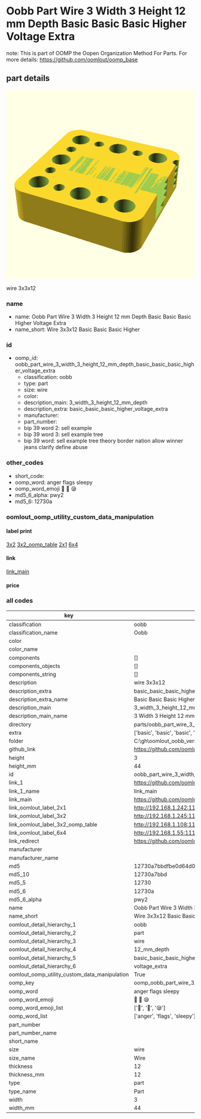 # Oobb Part Wire 3 Width 3 Height 12 mm Depth Basic Basic Basic Higher Voltage Extra  

note: This is part of OOMP the Oopen Organization Method For Parts. For more details: https://github.com/oomlout/oomp_base

##  part details
  

[![](3dpr.png)](3dpr.png)

wire 3x3x12



### name
* name: Oobb Part Wire 3 Width 3 Height 12 mm Depth Basic Basic Basic Higher Voltage Extra
* name_short: Wire 3x3x12 Basic Basic Basic Higher
### id
* oomp_id: oobb_part_wire_3_width_3_height_12_mm_depth_basic_basic_basic_higher_voltage_extra
  * classification: oobb
  * type: part
  * size: wire
  * color: 
  * description_main: 3_width_3_height_12_mm_depth
  * description_extra: basic_basic_basic_higher_voltage_extra
  * manufacturer: 
  * part_number: 
  * bip 39 word 2: sell example
  * bip 39 word 3: sell example tree
  * bip 39 word: sell example tree theory border nation allow winner jeans clarify define abuse

### other_codes
* short_code: 
* oomp_word: anger flags sleepy
* oomp_word_emoji :anger: :flags: :sleepy:
* md5_6_alpha: pwy2
* md5_6: 12730a






### oomlout_oomp_utility_custom_data_manipulation
#### label print
[3x2](http://192.168.1.245:1112/?label=oomp%20pwy2)
[3x2_oomp_table](http://192.168.1.108:1112/?label=oomp%20pwy2)
[2x1](http://192.168.1.242:1112/?label=oomp%20pwy2)
[6x4](http://192.168.1.55:1112/?label=oomp%20pwy2)    

#### link

[link_main](https://github.com/oomlout/oomlout_oobb_version_4_generated_parts/tree/main/navigation_oomp/oobb/part/wire/3_width_3_height_12_mm_depth/basic_basic_basic_higher_voltage_extra/part)                              

#### price







### all codes 
| key | value |  
| --- | --- |  
| classification | oobb |  
| classification_name | Oobb |  
| color |  |  
| color_name |  |  
| components | [] |  
| components_objects | [] |  
| components_string | [] |  
| description | wire 3x3x12 |  
| description_extra | basic_basic_basic_higher_voltage_extra |  
| description_extra_name | Basic Basic Basic Higher Voltage Extra |  
| description_main | 3_width_3_height_12_mm_depth |  
| description_main_name | 3 Width 3 Height 12 mm Depth |  
| directory | parts/oobb_part_wire_3_width_3_height_12_mm_depth_basic_basic_basic_higher_voltage_extra |  
| extra | ['basic', 'basic', 'basic', 'higher_voltage'] |  
| folder | C:\gh\oomlout_oobb_version_4_generated_parts\parts\oobb_part_wire_3_width_3_height_12_mm_depth_basic_basic_basic_higher_voltage_extra |  
| github_link | https://github.com/oomlout/oomlout_oomp_part_src/tree/main/parts/oobb_part_wire_3_width_3_height_12_mm_depth_basic_basic_basic_higher_voltage_extra |  
| height | 3 |  
| height_mm | 44 |  
| id | oobb_part_wire_3_width_3_height_12_mm_depth_basic_basic_basic_higher_voltage_extra |  
| link_1 | https://github.com/oomlout/oomlout_oobb_version_4_generated_parts/tree/main/navigation_oomp/oobb/part/wire/3_width_3_height_12_mm_depth/basic_basic_basic_higher_voltage_extra/part |  
| link_1_name | link_main |  
| link_main | https://github.com/oomlout/oomlout_oobb_version_4_generated_parts/tree/main/navigation_oomp/oobb/part/wire/3_width_3_height_12_mm_depth/basic_basic_basic_higher_voltage_extra/part |  
| link_oomlout_label_2x1 | http://192.168.1.242:1112/?label=oomp%20pwy2 |  
| link_oomlout_label_3x2 | http://192.168.1.245:1112/?label=oomp%20pwy2 |  
| link_oomlout_label_3x2_oomp_table | http://192.168.1.108:1112/?label=oomp%20pwy2 |  
| link_oomlout_label_6x4 | http://192.168.1.55:1112/?label=oomp%20pwy2 |  
| link_redirect | https://github.com/oomlout/oomlout_oobb_version_4_generated_parts/tree/main/parts/oobb_wire_03_03_12_ex_basic_basic_basic_higher_voltage |  
| manufacturer |  |  
| manufacturer_name |  |  
| md5 | 12730a7bbdfbe0d64d0cee05cfd39e1b |  
| md5_10 | 12730a7bbd |  
| md5_5 | 12730 |  
| md5_6 | 12730a |  
| md5_6_alpha | pwy2 |  
| name | Oobb Part Wire 3 Width 3 Height 12 mm Depth Basic Basic Basic Higher Voltage Extra |  
| name_short | Wire 3x3x12 Basic Basic Basic Higher |  
| oomlout_detail_hierarchy_1 | oobb |  
| oomlout_detail_hierarchy_2 | part |  
| oomlout_detail_hierarchy_3 | wire |  
| oomlout_detail_hierarchy_4 | 12_mm_depth |  
| oomlout_detail_hierarchy_5 | basic_basic_basic_higher |  
| oomlout_detail_hierarchy_6 | voltage_extra |  
| oomlout_oomp_utility_custom_data_manipulation | True |  
| oomp_key | oomp_oobb_part_wire_3_width_3_height_12_mm_depth_basic_basic_basic_higher_voltage_extra |  
| oomp_word | anger flags sleepy |  
| oomp_word_emoji | :anger: :flags: :sleepy: |  
| oomp_word_emoji_list | [':anger:', ':flags:', ':sleepy:'] |  
| oomp_word_list | ['anger', 'flags', 'sleepy'] |  
| part_number |  |  
| part_number_name |  |  
| short_name |  |  
| size | wire |  
| size_name | Wire |  
| thickness | 12 |  
| thickness_mm | 12 |  
| type | part |  
| type_name | Part |  
| width | 3 |  
| width_mm | 44 |  
